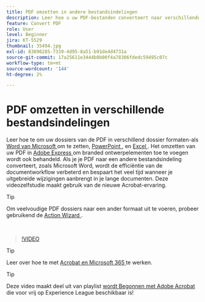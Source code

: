 ```yaml
---
title: PDF omzetten in andere bestandsindelingen
description: Leer hoe u uw PDF-bestanden converteert naar verschillende bestandsindelingen, zoals Microsoft Word, Excel of PowerPoint
feature: Convert PDF
role: User
level: Beginner
jira: KT-5529
thumbnail: 35494.jpg
exl-id: 83896285-7339-4d95-8a51-b91de4d4731a
source-git-commit: 17a25611e3444b0b00f4a78306fdedc59495c07c
workflow-type: tm+mt
source-wordcount: '144'
ht-degree: 2%

---
```


# PDF omzetten in verschillende bestandsindelingen

Leer hoe te om uw dossiers van de PDF in verschillend dossier formaten-als [ Word van Microsoft ](https://www.adobe.com/nl/acrobat/online/pdf-to-word.html) om te zetten, [ PowerPoint ](https://www.adobe.com/nl/acrobat/online/pdf-to-ppt.html), en [ Excel ](https://www.adobe.com/nl/acrobat/online/pdf-to-excel.html). Het omzetten van uw PDF in [ Adobe Express ](https://express.adobe.com) om branded ontwerpelementen toe te voegen wordt ook behandeld. Als je je PDF naar een andere bestandsindeling converteert, zoals Microsoft Word, wordt de efficiëntie van de documentworkflow verbeterd en bespaart het veel tijd wanneer je uitgebreide wijzigingen aanbrengt in je lange documenten. Deze videozelfstudie maakt gebruik van de nieuwe Acrobat-ervaring.

>[!TIP]
>
>Om veelvoudige PDF dossiers naar een ander formaat uit te voeren, probeer gebruikend de [ Action Wizard ](../advanced-tasks/action.md).

<br>

>[!VIDEO](https://video.tv.adobe.com/v/35494?enablevpops&quality=12&learn=on&hidetitle=true)

>[!TIP]
>
>Leer over hoe te met [ Acrobat en Microsoft 365 ](../integrate/integrate-overview.md) te werken.

>[!TIP]
>
>Deze video maakt deel uit van playlist [ wordt Begonnen met Adobe Acrobat ](https://experienceleague.adobe.com/nl/playlists/acrobat-get-started-business-users) die voor vrij op Experience League beschikbaar is!
